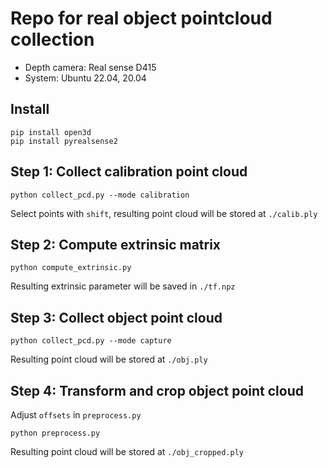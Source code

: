 # Repo for real object pointcloud collection

- Depth camera: Real sense D415
- System: Ubuntu 22.04, 20.04

## Install
```
pip install open3d
pip install pyrealsense2
```

## Step 1: Collect calibration point cloud
```
python collect_pcd.py --mode calibration
```
Select points with `shift`, resulting point cloud will be stored at `./calib.ply`

## Step 2: Compute extrinsic matrix
```
python compute_extrinsic.py
```
Resulting extrinsic parameter will be saved in `./tf.npz`

## Step 3: Collect object point cloud
```
python collect_pcd.py --mode capture
```
Resulting point cloud will be stored at `./obj.ply`

## Step 4: Transform and crop object point cloud
Adjust `offsets` in `preprocess.py`
```
python preprocess.py
```
Resulting point cloud will be stored at `./obj_cropped.ply`
